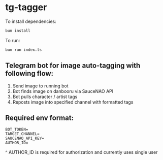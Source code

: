 # tg-tagger

To install dependencies:

```bash
bun install
```

To run:

```bash
bun run index.ts
```

## Telegram bot for image auto-tagging with following flow:
1. Send image to running bot
2. Bot finds image on danbooru via SauceNAO API
3. Bot pulls character / artist tags
4. Reposts image into specified channel with formatted tags

## Required env format:
```env
BOT_TOKEN=
TARGET_CHANNEL=
SAUCENAO_API_KEY=
AUTHOR_ID=
```

^ AUTHOR_ID is required for authorization and currently uses single user